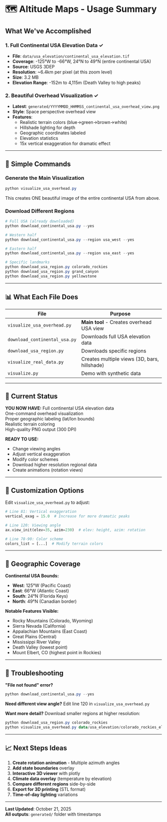 # 🗺 Altitude Maps - Usage Summary

##  What We've Accomplished

### 1. **Full Continental USA Elevation Data** ✓
- **File**: `data/usa_elevation/continental_usa_elevation.tif`
- **Coverage**: -125°W to -66°W, 24°N to 49°N (entire continental USA)
- **Source**: USGS 3DEP
- **Resolution**: ~6.4km per pixel (at this zoom level)
- **Size**: 3.2 MB
- **Elevation Range**: -152m to 4,115m (Death Valley to high peaks)

### 2. **Beautiful Overhead Visualization** ✓
- **Latest**: `generated/YYYYMMDD_HHMMSS_continental_usa_overhead_view.png`
- **Style**: Space perspective overhead view
- **Features**:
  - Realistic terrain colors (blue→green→brown→white)
  - Hillshade lighting for depth
  - Geographic coordinates labeled
  - Elevation statistics
  - 15x vertical exaggeration for dramatic effect

---

## 🚀 Simple Commands

### Generate the Main Visualization
```powershell
python visualize_usa_overhead.py
```
This creates ONE beautiful image of the entire continental USA from above.

### Download Different Regions
```powershell
# Full USA (already downloaded)
python download_continental_usa.py --yes

# Western half
python download_continental_usa.py --region usa_west --yes

# Eastern half
python download_continental_usa.py --region usa_east --yes

# Specific landmarks
python download_usa_region.py colorado_rockies
python download_usa_region.py grand_canyon
python download_usa_region.py yellowstone
```

---

## 📊 What Each File Does

| File | Purpose |
|------|---------|
| `visualize_usa_overhead.py` | **Main tool** - Creates overhead USA view |
| `download_continental_usa.py` | Downloads full USA elevation data |
| `download_usa_region.py` | Downloads specific regions |
| `visualize_real_data.py` | Creates multiple views (3D, bars, hillshade) |
| `visualize.py` | Demo with synthetic data |

---

## 🎯 Current Status

**YOU NOW HAVE:**
 Full continental USA elevation data  
 One-command overhead visualization  
 Proper geographic labeling (lat/lon bounds)  
 Realistic terrain coloring  
 High-quality PNG output (300 DPI)

**READY TO USE:**
- Change viewing angles
- Adjust vertical exaggeration
- Modify color schemes
- Download higher resolution regional data
- Create animations (rotation views)

---

## 🎨 Customization Options

Edit `visualize_usa_overhead.py` to adjust:

```python
# Line 81: Vertical exaggeration
vertical_exag = 15.0  # Increase for more dramatic peaks

# Line 120: Viewing angle
ax.view_init(elev=35, azim=230)  # elev: height, azim: rotation

# Line 78-90: Color scheme
colors_list = [...]  # Modify terrain colors
```

---

## 📍 Geographic Coverage

**Continental USA Bounds:**
- **West**: 125°W (Pacific Coast)
- **East**: 66°W (Atlantic Coast)
- **South**: 24°N (Florida Keys)
- **North**: 49°N (Canadian border)

**Notable Features Visible:**
- Rocky Mountains (Colorado, Wyoming)
- Sierra Nevada (California)
- Appalachian Mountains (East Coast)
- Great Plains (Central)
- Mississippi River Valley
- Death Valley (lowest point)
- Mount Elbert, CO (highest point in Rockies)

---

## 🔧 Troubleshooting

**"File not found" error?**
```powershell
python download_continental_usa.py --yes
```

**Need different view angle?**
Edit line 120 in `visualize_usa_overhead.py`

**Want more detail?**
Download smaller regions at higher resolution:
```powershell
python download_usa_region.py colorado_rockies
python visualize_usa_overhead.py data/usa_elevation/colorado_rockies_elevation_10m.tif
```

---

## 📈 Next Steps Ideas

1. **Create rotation animation** - Multiple azimuth angles
2. **Add state boundaries** overlay
3. **Interactive 3D viewer** with plotly
4. **Climate data overlay** (temperature by elevation)
5. **Compare different regions** side-by-side
6. **Export for 3D printing** (STL format)
7. **Time-of-day lighting** variations

---

**Last Updated**: October 21, 2025  
**All outputs**: `generated/` folder with timestamps


